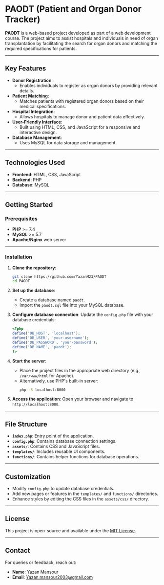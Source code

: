 
# PAODT (Patient and Organ Donor Tracker)

**PAODT** is a web-based project developed as part of a web development course. The project aims to assist hospitals and individuals in need of organ transplantation by facilitating the search for organ donors and matching the required specifications for patients.

---

## Key Features

- **Donor Registration**:
  - Enables individuals to register as organ donors by providing relevant details.
- **Patient Matching**:
  - Matches patients with registered organ donors based on their medical specifications.
- **Hospital Integration**:
  - Allows hospitals to manage donor and patient data effectively.
- **User-Friendly Interface**:
  - Built using HTML, CSS, and JavaScript for a responsive and interactive design.
- **Database Management**:
  - Uses MySQL for data storage and management.

---

## Technologies Used

- **Frontend**: HTML, CSS, JavaScript
- **Backend**: PHP
- **Database**: MySQL

---

## Getting Started

### Prerequisites

- **PHP** >= 7.4
- **MySQL** >= 5.7
- **Apache/Nginx** web server

---

### Installation

1. **Clone the repository**:
   ```bash
   git clone https://github.com/YazanM23/PAODT
   cd PAODT
   ```

2. **Set up the database**:
   - Create a database named `paodt`.
   - Import the `paodt.sql` file into your MySQL database.

3. **Configure database connection**:
   Update the `config.php` file with your database credentials:
   ```php
   <?php
   define('DB_HOST', 'localhost');
   define('DB_USER', 'your-username');
   define('DB_PASSWORD', 'your-password');
   define('DB_NAME', 'paodt');
   ?>
   ```

4. **Start the server**:
   - Place the project files in the appropriate web directory (e.g., `/var/www/html` for Apache).
   - Alternatively, use PHP's built-in server:
     ```bash
     php -S localhost:8000
     ```

5. **Access the application**:
   Open your browser and navigate to `http://localhost:8000`.

---

## File Structure

- **`index.php`**: Entry point of the application.
- **`config.php`**: Contains database connection settings.
- **`assets/`**: Contains CSS and JavaScript files.
- **`templates/`**: Includes reusable UI components.
- **`functions/`**: Contains helper functions for database operations.

---

## Customization

- Modify `config.php` to update database credentials.
- Add new pages or features in the `templates/` and `functions/` directories.
- Enhance styles by editing the CSS files in the `assets/css/` directory.

---

## License

This project is open-source and available under the [MIT License](LICENSE).

---

## Contact

For queries or feedback, reach out:

- **Name**: Yazan Mansour
- **Email**: Yazan.mansour2003@gmail.com
